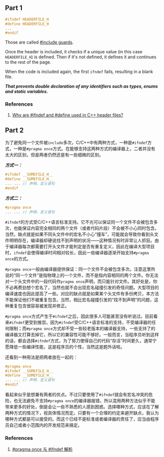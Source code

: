 ## Part 1

```c++
#ifndef HEADERFILE_H
#define HEADERFILE_H
...
#endif
```

Those are called [#include guards](https://en.wikipedia.org/wiki/Include_guard).

Once the header is included, it checks if a unique value (in this case `HEADERFILE_H`) is defined. Then if it's not defined, it defines it and continues to the rest of the page.

When the code is included again, the first `ifndef` fails, resulting in a blank file.

***That prevents double declaration of any identifiers such as types, enums and static variables.***

### References

1. [Why are #ifndef and #define used in C++ header files?](https://stackoverflow.com/questions/1653958/why-are-ifndef-and-define-used-in-c-header-files) 


## Part 2

为了避免同一个文件被`include`多次，C/C++中有两种方式，一种是`#ifndef`方式，一种是`#pragma once`方式。在能够支持这两种方式的编译器上，二者并没有太大的区别，但是两者仍然还是有一些细微的区别。

***方式一：***

```c++
#ifndef __SOMEFILE_H__
#define __SOMEFILE_H__
... ... // 声明、定义语句
#endif
```

***方式二：***

```c++
#pragma once
... ... // 声明、定义语句
```

`#ifndef`的方式受C/C++语言标准支持。它不光可以保证同一个文件不会被包含多次，也能保证内容完全相同的两个文件（或者代码片段）不会被不小心同时包含。当然，缺点就是如果不同头文件中的宏名不小心“撞车”，可能就会导致你看到头文件明明存在，编译器却硬说找不到声明的状况——这种情况有时非常让人抓狂。由于编译器每次都需要打开头文件才能判定是否有重复定义，因此在编译大型项目时，`ifndef`会使得编译时间相对较长，因此一些编译器逐渐开始支持`#pragma once`的方式。

`#pragma once`一般由编译器提供保证：同一个文件不会被包含多次。注意这里所说的“同一个文件”是指物理上的一个文件，而不是指内容相同的两个文件。你无法对一个头文件中的一段代码作`pragma once`声明，而只能针对文件。其好处是，你不必再费劲想个宏名了，当然也就不会出现宏名碰撞引发的奇怪问题。大型项目的编译速度也因此提高了一些。对应的缺点就是如果某个头文件有多份拷贝，本方法不能保证他们不被重复包含。当然，相比宏名碰撞引发的“找不到声明”的问题，这种重复包含很容易被发现并修正。

`#pragma once`方式产生于`#ifndef`之后，因此很多人可能甚至没有听说过。目前看来`#ifndef`更受到推崇。因为`#ifndef`受C/C++语言标准的支持，不受编译器的任何限制；而`#pragma once`方式却不受一些较老版本的编译器支持，一些支持了的编译器又打算去掉它，所以它的兼容性可能不够好。一般而言，当程序员听到这样的话，都会选择`#ifndef`方式，为了努力使得自己的代码“存活”时间更久，通常宁愿降低一些编译性能，这是程序员的个性，当然这是题外话啦。

还看到一种用法是把两者放在一起的：

```c++
#pragma once
#ifndef __SOMEFILE_H__
#define __SOMEFILE_H__
... ... // 声明、定义语句
#endif
```

看起来似乎是想兼有两者的优点。不过只要使用了`#ifndef`就会有宏名冲突的危险，也无法避免不支持`#pragma once`的编译器报错，所以混用两种方法似乎不能带来更多的好处，倒是会让一些不熟悉的人感到困惑。选择哪种方式，应该在了解两种方式的情况下，视具体情况而定。只要有一个合理的约定来避开缺点，我认为哪种方式都是可以接受的。而这个已经不是标准或者编译器的责任了，应当由程序员自己或者小范围内的开发规范来搞定。

### References

1. [#pragma once 与 #ifndef 解析](http://www.cnblogs.com/hokyhu/archive/2009/03/30/1425604.html)
